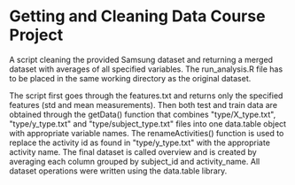 # Getting and Cleaning Data Course Project

A script cleaning the provided Samsung dataset and returning a merged dataset with averages of all specified variables. The run_analysis.R file has to be placed in the same working directory as the original dataset.

The script first goes through the features.txt and returns only the specified features (std and mean measurements). Then both test and train data are obtained through the getData() function that combines "type/X_type.txt", "type/y_type.txt" and "type/subject_type.txt" files into one data.table object with appropriate variable names. The renameActivities() function is used to replace the activity id as found in "type/y_type.txt" with the appropriate activity name. The final dataset is called overview and is created by averaging each column grouped by subject_id and activity_name. All dataset operations were written using the data.table library.